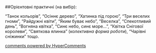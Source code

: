 <div id="hypercomments_widget" class="js-hypercomments-widget invisible"></div>

##Орієнтовні практичні (на вибір):

“Танок кольорів”, “Осіннє дерево”, “Хатинка під горою”, “Три веселих гноми”, “Райдужні квіти”, “Яким буває небо”, “Веселка”, “Спекотливий день”, “Вогняна квітка”, “Синє небо, синє море…”, “Квітка Снігової королеви”, “Святкова ялинка” (*колективна форма роботи*), “Чарівні сніжинки” тощо.


<div class="js-hypercomments-container">
    <a href="http://hypercomments.com" class="hc-link" title="comments widget">comments powered by HyperComments</a>
</div>
